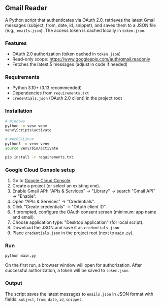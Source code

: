 ## Gmail Reader

A Python script that authenticates via OAuth 2.0, retrieves the latest Gmail messages (subject, from, date, id, snippet), and saves them to a JSON file (e.g., `emails.json`). The access token is cached locally in `token.json`.

### Features
- OAuth 2.0 authorization (token cached in `token.json`)
- Read-only scope: https://www.googleapis.com/auth/gmail.readonly
- Fetches the latest 5 messages (adjust in code if needed)

### Requirements
- Python 3.10+ (3.13 recommended)
- Dependencies from `requirements.txt`
- `credentials.json` (OAuth 2.0 client) in the project root

### Installation
```bash
# Windows
python -m venv venv
venv\Scripts\activate

# macOS/Linux
python3 -m venv venv
source venv/bin/activate

pip install -r requirements.txt
```

### Google Cloud Console setup
1. Go to [Google Cloud Console](https://console.cloud.google.com/).
2. Create a project (or select an existing one).
3. Enable Gmail API: "APIs & Services" → "Library" → search "Gmail API" → "Enable".
4. Open "APIs & Services" → "Credentials".
5. Click "Create credentials" → "OAuth client ID".
6. If prompted, configure the OAuth consent screen (minimum: app name and email).
7. Choose application type: "Desktop application" (for local script).
8. Download the JSON and save it as `credentials.json`.
9. Place `credentials.json` in the project root (next to `main.py`).

### Run
```bash
python main.py
```
On the first run, a browser window will open for authorization. After successful authorization, a token will be saved to `token.json`.

### Output
The script saves the latest messages to `emails.json` in JSON format with fields: `subject`, `from`, `date`, `id`, `snippet`.
